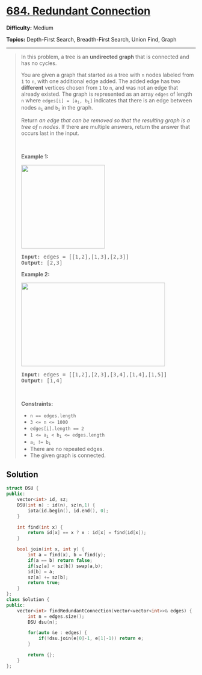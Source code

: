 # [684. Redundant Connection](https://leetcode.com/problems/redundant-connection/)

**Difficulty:** Medium

**Topics:** Depth-First Search, Breadth-First Search, Union Find, Graph

---



<blockquote>

<p>In this problem, a tree is an <strong>undirected graph</strong> that is connected and has no cycles.</p>

<p>You are given a graph that started as a tree with <code>n</code> nodes labeled from <code>1</code> to <code>n</code>, with one additional edge added. The added edge has two <strong>different</strong> vertices chosen from <code>1</code> to <code>n</code>, and was not an edge that already existed. The graph is represented as an array <code>edges</code> of length <code>n</code> where <code>edges[i] = [a<sub>i</sub>, b<sub>i</sub>]</code> indicates that there is an edge between nodes <code>a<sub>i</sub></code> and <code>b<sub>i</sub></code> in the graph.</p>

<p>Return <em>an edge that can be removed so that the resulting graph is a tree of </em><code>n</code><em> nodes</em>. If there are multiple answers, return the answer that occurs last in the input.</p>

<p>&nbsp;</p>
<p><strong class="example">Example 1:</strong></p>
<img alt="" src="https://assets.leetcode.com/uploads/2021/05/02/reduntant1-1-graph.jpg" style="width: 222px; height: 222px;" />
<pre>
<strong>Input:</strong> edges = [[1,2],[1,3],[2,3]]
<strong>Output:</strong> [2,3]
</pre>

<p><strong class="example">Example 2:</strong></p>
<img alt="" src="https://assets.leetcode.com/uploads/2021/05/02/reduntant1-2-graph.jpg" style="width: 382px; height: 222px;" />
<pre>
<strong>Input:</strong> edges = [[1,2],[2,3],[3,4],[1,4],[1,5]]
<strong>Output:</strong> [1,4]
</pre>

<p>&nbsp;</p>
<p><strong>Constraints:</strong></p>

<ul>
	<li><code>n == edges.length</code></li>
	<li><code>3 &lt;= n &lt;= 1000</code></li>
	<li><code>edges[i].length == 2</code></li>
	<li><code>1 &lt;= a<sub>i</sub> &lt; b<sub>i</sub> &lt;= edges.length</code></li>
	<li><code>a<sub>i</sub> != b<sub>i</sub></code></li>
	<li>There are no repeated edges.</li>
	<li>The given graph is connected.</li>
</ul>


</blockquote>

## Solution
```cpp
struct DSU {
public:
    vector<int> id, sz;
    DSU(int n) : id(n), sz(n,1) {
        iota(id.begin(), id.end(), 0);
    }

    int find(int x) {
        return id[x] == x ? x : id[x] = find(id[x]);
    }

    bool join(int x, int y) {
        int a = find(x), b = find(y);
        if(a == b) return false;
        if(sz[a] < sz[b]) swap(a,b);
        id[b] = a;
        sz[a] += sz[b];
        return true;
    }
};
class Solution {
public:
    vector<int> findRedundantConnection(vector<vector<int>>& edges) {
        int n = edges.size();
        DSU dsu(n);

        for(auto &e : edges) {
            if(!dsu.join(e[0]-1, e[1]-1)) return e;
        }

        return {};
    }
};
```
